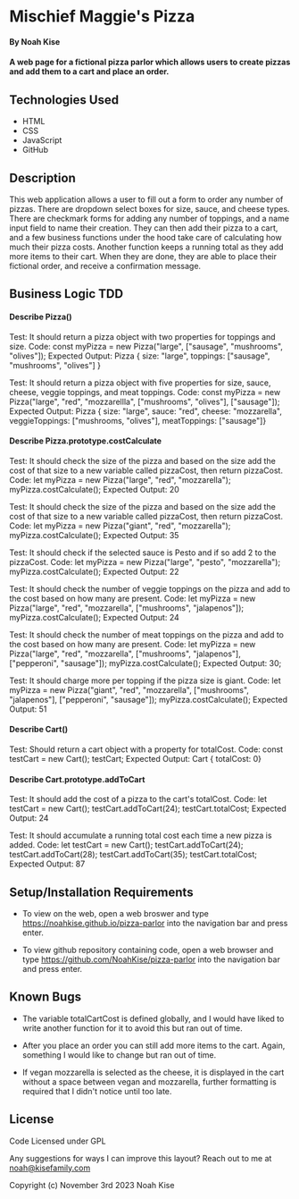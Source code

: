 

# Mischief Maggie's Pizza

#### By Noah Kise

#### A web page for a fictional pizza parlor which allows users to create pizzas and add them to a cart and place an order.

## Technologies Used

* HTML
* CSS
* JavaScript
* GitHub

## Description

This web application allows a user to fill out a form to order any number of pizzas.  There are dropdown select boxes for size, sauce, and cheese types.  There are checkmark forms for adding any number of toppings, and a name input field to name their creation.  They can then add their pizza to a cart, and a few business functions under the hood take care of calculating how much their pizza costs.  Another function keeps a running total as they add more items to their cart.  When they are done, they are able to place their fictional order, and receive a confirmation message.

## Business Logic TDD

#### Describe Pizza()

Test: It should return a pizza object with two properties for toppings and size.
Code: const myPizza = new Pizza("large", ["sausage", "mushrooms", "olives"]);
Expected Output: Pizza { size: "large", toppings: ["sausage", "mushrooms", "olives"] }

Test: It should return a pizza object with five properties for size, sauce, cheese, veggie toppings, and meat toppings.
Code: const myPizza = new Pizza("large", "red", "mozzarellla", ["mushrooms", "olives"], ["sausage"]);
Expected Output: Pizza { size: "large", sauce: "red", cheese: "mozzarella", veggieToppings: ["mushrooms, "olives"], meatToppings: ["sausage"]}

#### Describe Pizza.prototype.costCalculate

Test: It should check the size of the pizza and based on the size add the cost of that size to a new variable called pizzaCost, then return pizzaCost.
Code: let myPizza = new Pizza("large", "red", "mozzarella");
      myPizza.costCalculate();
Expected Output: 20

Test:  It should check the size of the pizza and based on the size add the cost of that size to a new variable called pizzaCost, then return pizzaCost.
Code: let myPizza = new Pizza("giant", "red", "mozzarella");
      myPizza.costCalculate();
Expected Output: 35

Test: It should check if the selected sauce is Pesto and if so add 2 to the pizzaCost.
Code: let myPizza = new Pizza("large", "pesto", "mozzarella");
      myPizza.costCalculate();
Expected Output: 22

Test: It should check the number of veggie toppings on the pizza and add to the cost based on how many are present.
Code: let myPizza = new Pizza("large", "red", "mozzarella", ["mushrooms", "jalapenos"]); 
      myPizza.costCalculate();
Expected Output: 24

Test: It should check the number of meat toppings on the pizza and add to the cost based on how many are present.
Code: let myPizza = new Pizza("large", "red", "mozzarella", ["mushrooms", "jalapenos"], ["pepperoni", "sausage"]);
      myPizza.costCalculate();
Expected Output: 30;

Test: It should charge more per topping if the pizza size is giant.
Code: let myPizza = new Pizza("giant", "red", "mozzarella", ["mushrooms", "jalapenos"], ["pepperoni", "sausage"]);
      myPizza.costCalculate();
Expected Output: 51

#### Describe Cart()

Test: Should return a cart object with a property for totalCost.
Code: const testCart = new Cart();
      testCart;
Expected Output: Cart { totalCost: 0}


#### Describe Cart.prototype.addToCart

Test: It should add the cost of a pizza to the cart's totalCost.
Code: let testCart = new Cart();
      testCart.addToCart(24);
      testCart.totalCost;
Expected Output: 24

Test: It should accumulate a running total cost each time a new pizza is added.
Code: let testCart = new Cart();
      testCart.addToCart(24);
      testCart.addToCart(28);
      testCart.addToCart(35);
      testCart.totalCost;
Expected Output: 87

## Setup/Installation Requirements

* To view on the web, open a web broswer and type https://noahkise.github.io/pizza-parlor into the navigation bar and press enter.

* To view github repository containing code, open a web browser and type https://github.com/NoahKise/pizza-parlor into the navigation bar and press enter.

## Known Bugs

* The variable totalCartCost is defined globally, and I would have liked to write another function for it to avoid this but ran out of time.

* After you place an order you can still add more items to the cart. Again, something I would like to change but ran out of time.

* If vegan mozzarella is selected as the cheese, it is displayed in the cart without a space between vegan and mozzarella, further formatting is required that I didn't notice until too late.

## License

Code Licensed under GPL

Any suggestions for ways I can improve this layout? Reach out to me at noah@kisefamily.com

Copyright (c) November 3rd 2023 Noah Kise